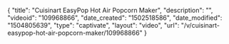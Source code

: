 {
    "title": "Cuisinart EasyPop Hot Air Popcorn Maker",
    "description": "",
    "videoid": "109968866",
    "date_created": "1502518586",
    "date_modified": "1504805639",
    "type": "captivate",
    "layout": "video",
    "url": "\/v\/cuisinart-easypop-hot-air-popcorn-maker\/109968866"
}